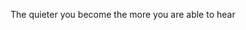 The quieter you become the more you are able to hear


<!---
joaovtor64/joaovtor64 is a ✨ special ✨ repository because its `README.md` (this file) appears on your GitHub profile.
You can click the Preview link to take a look at your changes.
--->
